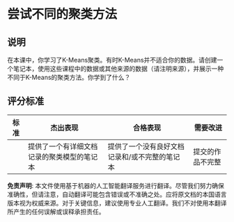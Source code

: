 # 尝试不同的聚类方法

## 说明

在本课中，你学习了K-Means聚类。有时K-Means并不适合你的数据。请创建一个笔记本，使用这些课程中的数据或其他来源的数据（请注明来源），并展示一种不同于K-Means的聚类方法。你学到了什么？

## 评分标准

| 标准     | 杰出表现                                                           | 合格表现                                                        | 需要改进                     |
| -------- | ------------------------------------------------------------------ | --------------------------------------------------------------- | ---------------------------- |
|          | 提供了一个有详细文档记录的聚类模型的笔记本                         | 提供了一个没有良好文档记录和/或不完整的笔记本                   | 提交的作品不完整             |

**免责声明**:
本文件使用基于机器的人工智能翻译服务进行翻译。尽管我们努力确保准确性，但请注意，自动翻译可能包含错误或不准确之处。应将原文档的本国语言版本视为权威来源。对于关键信息，建议使用专业人工翻译。我们不对使用本翻译所产生的任何误解或误释承担责任。